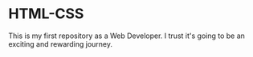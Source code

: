 # HTML-CSS

This is my first repository as a Web Developer. I trust it's going to be an exciting and rewarding journey.